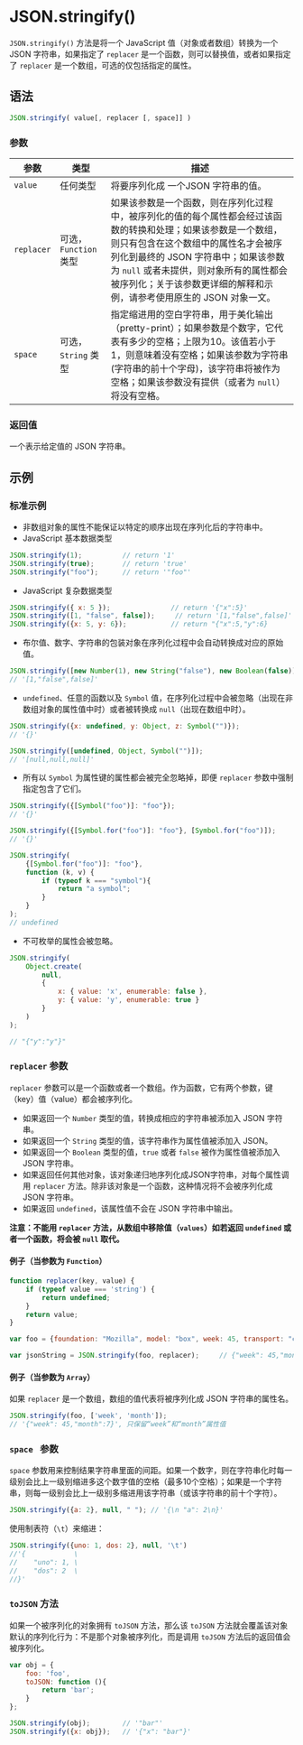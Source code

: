 # JSON.stringify()

`JSON.stringify()` 方法是将一个 JavaScript 值（对象或者数组）转换为一个 JSON 字符串，如果指定了 `replacer` 是一个函数，则可以替换值，或者如果指定了 `replacer` 是一个数组，可选的仅包括指定的属性。

## 语法

```javascript
JSON.stringify( value[, replacer [, space]] )
```

### 参数

| 参数       | 类型                  | 描述                                                         |
| ---------- | --------------------- | ------------------------------------------------------------ |
| `value`    | 任何类型              | 将要序列化成 一个JSON 字符串的值。                           |
| `replacer` | 可选，`Function` 类型 | 如果该参数是一个函数，则在序列化过程中，被序列化的值的每个属性都会经过该函数的转换和处理；如果该参数是一个数组，则只有包含在这个数组中的属性名才会被序列化到最终的 JSON 字符串中；如果该参数为 `null` 或者未提供，则对象所有的属性都会被序列化；关于该参数更详细的解释和示例，请参考使用原生的 JSON 对象一文。 |
| `space`    | 可选，`String` 类型   | 指定缩进用的空白字符串，用于美化输出（pretty-print）；如果参数是个数字，它代表有多少的空格；上限为10。该值若小于1，则意味着没有空格；如果该参数为字符串(字符串的前十个字母)，该字符串将被作为空格；如果该参数没有提供（或者为 `null`）将没有空格。 |

### 返回值

一个表示给定值的 JSON 字符串。

## 示例

### 标准示例

- 非数组对象的属性不能保证以特定的顺序出现在序列化后的字符串中。
- JavaScript 基本数据类型

```javascript
JSON.stringify(1);			// return '1'
JSON.stringify(true);		// return 'true'
JSON.stringify("foo");		// return '"foo"'
```

- JavaScript 复杂数据类型

```javascript
JSON.stringify({ x: 5 });				// return '{"x":5}'
JSON.stringify([1, "false", false]);	 // return '[1,"false",false]'
JSON.stringify({x: 5, y: 6});			// return "{"x":5,"y":6}
```

- 布尔值、数字、字符串的包装对象在序列化过程中会自动转换成对应的原始值。

```javascript
JSON.stringify([new Number(1), new String("false"), new Boolean(false)]);
// '[1,"false",false]'
```

- `undefined`、任意的函数以及 `Symbol` 值，在序列化过程中会被忽略（出现在非数组对象的属性值中时）或者被转换成 `null`（出现在数组中时）。

```javascript
JSON.stringify({x: undefined, y: Object, z: Symbol("")});
// '{}'

JSON.stringify([undefined, Object, Symbol("")]);
// '[null,null,null]' 
```

- 所有以 `Symbol` 为属性键的属性都会被完全忽略掉，即便 `replacer` 参数中强制指定包含了它们。

```javascript
JSON.stringify({[Symbol("foo")]: "foo"});
// '{}'

JSON.stringify({[Symbol.for("foo")]: "foo"}, [Symbol.for("foo")]);
// '{}'

JSON.stringify(
    {[Symbol.for("foo")]: "foo"}, 
    function (k, v) {
        if (typeof k === "symbol"){
            return "a symbol";
        }
    }
);
// undefined
```

- 不可枚举的属性会被忽略。

```javascript
JSON.stringify( 
    Object.create(
        null, 
        { 
            x: { value: 'x', enumerable: false }, 
            y: { value: 'y', enumerable: true } 
        }
    )
);

// "{"y":"y"}"
```

### `replacer` 参数

`replacer` 参数可以是一个函数或者一个数组。作为函数，它有两个参数，键（key）值（value）都会被序列化。

- 如果返回一个 `Number` 类型的值，转换成相应的字符串被添加入 JSON 字符串。
- 如果返回一个 `String` 类型的值，该字符串作为属性值被添加入 JSON。
- 如果返回一个 `Boolean` 类型的值，`true` 或者 `false` 被作为属性值被添加入 JSON 字符串。
- 如果返回任何其他对象，该对象递归地序列化成JSON字符串，对每个属性调用 `replacer` 方法。除非该对象是一个函数，这种情况将不会被序列化成 JSON 字符串。
- 如果返回 `undefined`，该属性值不会在 JSON 字符串中输出。

**注意：不能用 `replacer` 方法，从数组中移除值（`values`）如若返回 `undefined` 或者一个函数，将会被 `null` 取代。**

#### 例子（当参数为 `Function`）

```javascript
function replacer(key, value) {
    if (typeof value === 'string') {
        return undefined;
    }
    return value;
}

var foo = {foundation: "Mozilla", model: "box", week: 45, transport: "car", month: 7};

var jsonString = JSON.stringify(foo, replacer);		// {"week": 45,"month": 7}
```

#### 例子（当参数为 `Array`）

如果 `replacer` 是一个数组，数组的值代表将被序列化成 JSON 字符串的属性名。

```javascript
JSON.stringify(foo, ['week', 'month']);
// '{"week": 45,"month":7}', 只保留“week”和“month”属性值
```

### `space ` 参数

`space` 参数用来控制结果字符串里面的间距。如果一个数字，则在字符串化时每一级别会比上一级别缩进多这个数字值的空格（最多10个空格）；如果是一个字符串，则每一级别会比上一级别多缩进用该字符串（或该字符串的前十个字符）。

```javascript
JSON.stringify({a: 2}, null, " "); // '{\n "a": 2\n}'
```

使用制表符（`\t`）来缩进：

```javascript
JSON.stringify({uno: 1, dos: 2}, null, '\t')
//'{            \
//    "uno": 1, \
//    "dos": 2  \
//}'
```

### `toJSON` 方法

如果一个被序列化的对象拥有 `toJSON` 方法，那么该 `toJSON` 方法就会覆盖该对象默认的序列化行为：不是那个对象被序列化，而是调用 `toJSON` 方法后的返回值会被序列化。

```javascript
var obj = {
    foo: 'foo',
    toJSON: function (){
        return 'bar';
    }
};

JSON.stringify(obj); 		// '"bar"'
JSON.stringify({x: obj}); 	// '{"x": "bar"}'
```

